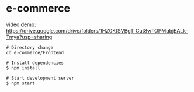 # e-commerce
video demo: https://drive.google.com/drive/folders/1HZ0KtSVBgT_Cut8wTQPMqbjEALk-Tmya?usp=sharing

```
# Directory change
cd e-commerce/Frontend

# Install dependencies
$ npm install

# Start development server
$ npm start
